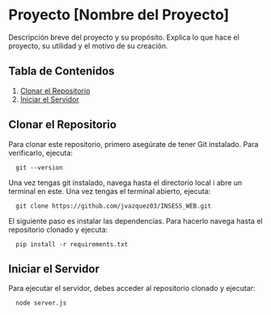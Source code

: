 # Proyecto [Nombre del Proyecto]

Descripción breve del proyecto y su propósito. Explica lo que hace el proyecto, su utilidad y el motivo de su creación.

## Tabla de Contenidos

1. [Clonar el Repositorio](#clonar-el-repositorio)
2. [Iniciar el Servidor](#iniciar-el-servidor)

## Clonar el Repositorio

Para clonar este repositorio, primero asegúrate de tener Git instalado. Para verificarlo, ejecuta:

      git --version

Una vez tengas git instalado, navega hasta el directorio local i abre un terminal en este. Una vez tengas el terminal abierto, ejecuta:

      git clone https://github.com/jvazquez03/INSESS_WEB.git

El siguiente paso es instalar las dependencias. Para hacerlo navega hasta el repositorio clonado y ejecuta:

      pip install -r requirements.txt

## Iniciar el Servidor

Para ejecutar el servidor, debes acceder al repositorio clonado y ejecutar:

      node server.js

      
